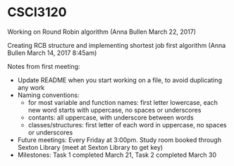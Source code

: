# CSCI3120
Working on Round Robin algorithm
(Anna Bullen March 22, 2017)

Creating RCB structure and implementing shortest job first algorithm
(Anna Bullen March 14, 2017 8:45am)


Notes from first meeting:
- Update README when you start working on a file, to avoid duplicating any work
- Naming conventions: 
    - for most variable and function names: first letter lowercase, each new word starts with uppercase, no spaces or underscores
    - contants: all uppercase, with underscore between words
    - classes/structures: first letter of each word in uppercase, no spaces or underscores
- Future meetings: Every Friday at 3:00pm. Study room booked through Sexton Library (meet at Sexton Library to get key)
- Milestones: Task 1 completed March 21, Task 2 completed March 30

